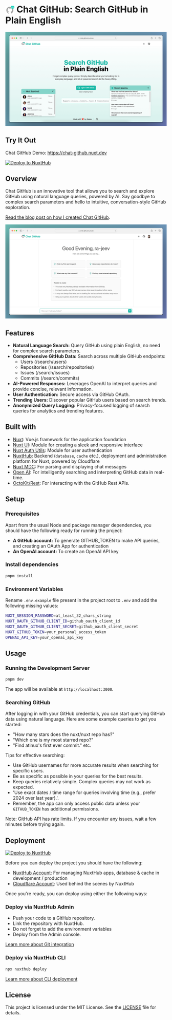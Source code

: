 # <img src="./public/favicon.svg" alt="chat github" style="width:28px; vertical-align: middle;"> Chat GitHub: Search GitHub in Plain English

[![CHAT GITHUB HOME](/assets/home.png)](https://chat-github.nuxt.dev)

## Try It Out

Chat GitHub Demo: <https://chat-github.nuxt.dev>

[![Deploy to NuxtHub](https://hub.nuxt.com/button.svg)](https://hub.nuxt.com/new?template=chat-github)

## Overview

Chat GitHub is an innovative tool that allows you to search and explore GitHub using natural language queries, powered by AI. Say goodbye to complex search parameters and hello to intuitive, conversation-style GitHub exploration.

[Read the blog post on how I created Chat GitHub](https://rajeev.dev/building-a-chat-interface-to-search-github?ref=github-repo).

[![CHAT GITHUB](/assets/chat.png)](https://chat-github.nuxt.dev)

## Features

- **Natural Language Search:** Query GitHub using plain English, no need for complex search parameters.
- **Comprehensive GitHub Data:** Search across multiple GitHub endpoints:
  - Users (/search/users)
  - Repositories (/search/repositories)
  - Issues (/search/issues)
  - Commits (/search/commits)
- **AI-Powered Responses:** Leverages OpenAI to interpret queries and provide concise, relevant information.
- **User Authentication:** Secure access via GitHub OAuth.
- **Trending Users:** Discover popular GitHub users based on search trends.
- **Anonymized Query Logging:** Privacy-focused logging of search queries for analytics and trending features.

## Built with

- [Nuxt](https://nuxt.com): Vue.js framework for the application foundation
- [Nuxt UI](https://ui.nuxt.com): Module for creating a sleek and responsive interface
- [Nuxt Auth Utils](https://github.com/atinux/nuxt-auth-utils): Module for user authentication
- [NuxtHub](https://hub.nuxt.com): Backend (`database`, `cache` etc.), deployment and administration platform for Nuxt, powered by Cloudflare
- [Nuxt MDC](https://github.com/nuxt-modules/mdc): For parsing and displaying chat messages
- [Open AI](https://openai.com): For intelligently searching and interpreting GitHub data in real-time.
- [OctoKit/Rest](https://github.com/octokit/rest.js): For interacting with the GitHub Rest APIs.

## Setup

### Prerequisites

Apart from the usual Node and package manager dependencies, you should have the following ready for running the project:

- **A GitHub account:** To generate GITHUB_TOKEN to make API queries, and creating an OAuth App for authentication
- **An OpenAI account:** To create an OpenAI API key

### Install dependencies

```bash
pnpm install
```

### Environment Variables

Rename `.env.example` file present in the project root to `.env` and add the following missing values:

```bash
NUXT_SESSION_PASSWORD=at_least_32_chars_string
NUXT_OAUTH_GITHUB_CLIENT_ID=github_oauth_client_id
NUXT_OAUTH_GITHUB_CLIENT_SECRET=github_oauth_client_secret
NUXT_GITHUB_TOKEN=your_personal_access_token
OPENAI_API_KEY=your_openai_api_key
```

## Usage

### Running the Development Server

```bash
pnpm dev
```

The app will be available at `http://localhost:3000`.

### Searching GitHub

After logging in with your GitHub credentials, you can start querying GitHub data using natural language. Here are some example queries to get you started:

- "How many stars does the nuxt/nuxt repo has?"
- "Which one is my most starred repo?"
- "Find atinux's first ever commit." etc.

Tips for effective searching:

- Use GitHub usernames for more accurate results when searching for specific users.
- Be as specific as possible in your queries for the best results.
- Keep queries relatively simple. Complex queries may not work as expected.
- 'Use exact dates / time range for queries involving time (e.g., prefer 2024 over last year).'.
- Remember, the app can only access public data unless your `GITHUB_TOKEN` has additional permissions.

Note: GitHub API has rate limits. If you encounter any issues, wait a few minutes before trying again.

## Deployment

[![Deploy to NuxtHub](https://hub.nuxt.com/button.svg)](https://hub.nuxt.com/new?template=chat-github)

Before you can deploy the project you should have the following:

- [NuxtHub Account](https://hub.nuxt.com): For managing NuxtHub apps, database & cache in development / production
- [Cloudflare Account](https://cloudflare.com): Used behind the scenes by NuxtHub

Once you're ready, you can deploy using either the following ways:

### Deploy via NuxtHub Admin

- Push your code to a GitHub repository.
- Link the repository with NuxtHub.
- Do not forget to add the environment variables
- Deploy from the Admin console.

[Learn more about Git integration](https://hub.nuxt.com/docs/getting-started/deploy#cloudflare-pages-ci)
  
### Deploy via NuxtHub CLI

```bash
npx nuxthub deploy
```

[Learn more about CLI deployment](https://hub.nuxt.com/docs/getting-started/deploy#nuxthub-cli)

## License

This project is licensed under the MIT License. See the [LICENSE](./LICENSE) file for details.
